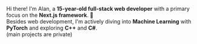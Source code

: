 

Hi there! I'm Alan, a **15-year-old full-stack web developer** with a primary focus on the **Next.js framework**. 🚀  
Besides web development, I'm actively diving into **Machine Learning** with **PyTorch** and exploring **C++** and **C#**.  
(main projects are private)

